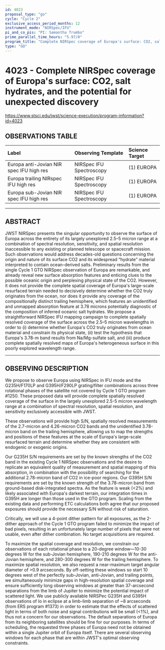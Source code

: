 ```yaml
---
id: 4023
proposal_type: "go"
cycle: "Cycle 2"
exclusive_access_period_months: 12
instrument_mode: "NIRSpec/IFU"
pi_and_co_pis: "PI: Samantha Trumbo"
prime_parallel_time_hours: "5.97/0"
program_title: "Complete NIRSpec coverage of Europa's surface: CO2, salt hydrates, and the potential for unexpected discovery"
type: "GO"
---
```

# 4023 - Complete NIRSpec coverage of Europa's surface: CO2, salt hydrates, and the potential for unexpected discovery
https://www.stsci.edu/jwst/science-execution/program-information?id=4023
## OBSERVATIONS TABLE
| Label                                 | Observing Template         | Science Target |
| :------------------------------------ | :------------------------- | :------------- |
| Europa anti-Jovian NIR spec IFU high res | NIRSpec IFU Spectroscopy | (1) EUROPA     |
| Europa trailing NIRspec IFU high res  | NIRSpec IFU Spectroscopy | (1) EUROPA     |
| Europa sub-Jovian NIR spec IFU high res | NIRSpec IFU Spectroscopy | (1) EUROPA     |

---

## ABSTRACT

JWST NIRSpec presents the singular opportunity to observe the surface of Europa across the entirety of its largely unexplored 2.5–5 micron range at a combination of spectral resolution, sensitivity, and spatial resolution inaccessible to any existing or planned telescope or spacecraft mission. Such observations would address decades-old questions concerning the origin and nature of its surface CO2 and its widespread “hydrate” material interpreted to contain ocean-derived salts. Preliminary results from the single Cycle 1 GTO NIRSpec observation of Europa are remarkable, and already reveal new surface absorption features and enticing clues to the possible oceanic origin and perplexing physical state of the CO2. However, it does not provide the complete spatial coverage of Europa's large-scale resurfaced terrain needed to decisively determine whether the CO2 truly originates from the ocean, nor does it provide any coverage of the compositionally distinct trailing hemisphere, which features an unidentified and unmapped absorption feature at 3.78 microns potentially diagnostic of the composition of inferred oceanic salt hydrates. We propose a straightforward NIRSpec IFU mapping campaign to complete spatially resolved coverage of the surface across the 2.5–5 micron wavelengths in order to (i) determine whether Europa's CO2 truly originates from ocean material and constrain its physical state, (ii) test the hypothesis that Europa's 3.78-m band results from Na/Mg-sulfate salt, and (iii) produce complete spatially resolved maps of Europa's heterogeneous surface in this poorly explored wavelength range.

---

## OBSERVING DESCRIPTION

We propose to observe Europa using NIRSpec in IFU mode and the G235H/F170LP and G395H/F290LP grating/filter combinations across three rotational phases of the satellite not covered by Cycle 1 GTO program #1250. These proposed data will provide complete spatially resolved coverage of the surface in the largely unexplored 2.5-5 micron wavelength range at a combination of spectral resolution, spatial resolution, and sensitivity exclusively accessible with JWST.

These observations will provide high S/N, spatially resolved measurements of the 2.7-micron and 4.26-micron CO2 bands and the unidentified 3.78-micron band on the trailing hemisphere, allowing us to map the strengths and positions of these features at the scale of Europa's large-scale resurfaced terrain and determine whether they are consistent with endogenic or exogenic origins.

Our G235H S/N requirements are set by the known strengths of the CO2 band in the existing Cycle 1 NIRSpec observations and the desire to replicate an equivalent quality of measurement and spatial mapping of this absorption, in combination with the possibility of searching for the additional 2.78-micron band of CO2 in ice-poor regions. Our G395H S/N requirements are set by the known strength of the 3.78-micron band from ground-based disk-integrated spectra. As the feature is weak (<2%) and likely associated with Europa's darkest terrain, our integration times in G395H are longer than those used in the GTO program. Scaling from the existing data and performing ETC calculations both agree that our proposed exposures should provide the necessary S/N without risk of saturation.

Critically, we will use a 4-point dither pattern for all exposures, as the 2-dither approach of the Cycle 1 GTO program failed to minimize the impact of bad pixels, resulting in an unfortunately large number of pixels that were not usable, even after dither combination. No target acquisitions are required.

To maximize the spatial coverage and resolution, we constrain our observations of each rotational phase to a 20-degree window—10-30 degrees W for the sub-Jovian hemisphere, 190-210 degrees W for the anti-Jovian hemisphere, and 280-300 degrees W for the trailing hemisphere. To maximize spatial resolution, we also request a near-maximum target angular diameter of >0.9 arcseconds. By off-setting these windows so start 10 degrees west of the perfectly sub-Jovian, anti-Jovian, and trailing points, we simultaneously minimize gaps in high-resolution spatial coverage and ensure sufficiently long observing windows at greater than 37-arcsecond separations from the limb of Jupiter to minimize the potential impact of scattered light. We use publicly available NIRSPec G235H and G395H observations of Io in eclipse at a limb-limb separation of ~8 arcseconds (from ERS program #1373) in order to estimate that the effects of scattered light in terms of both noise and signal contributions will be small (<1%), and thus not a concern for our observations. The default separations of Europa from its neighboring satellites should be fine for our purposes. In terms of scheduling, the requested three phases of Europa need not be obtained within a single Jupiter orbit of Europa itself. There are several observing windows for each phase that are within JWST's optimal observing constraints.